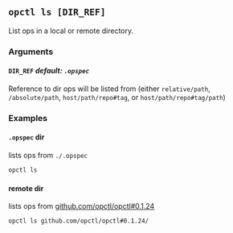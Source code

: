 ## `opctl ls [DIR_REF]`
List ops in a local or remote directory.

### Arguments

#### `DIR_REF` *default: `.opspec`*
Reference to dir ops will be listed from (either `relative/path`, `/absolute/path`, `host/path/repo#tag`, or `host/path/repo#tag/path`)

### Examples

#### `.opspec` dir
lists ops from `./.opspec`

```sh
opctl ls
```

#### remote dir
lists ops from [github.com/opctl/opctl#0.1.24](https://github.com/opctl/opctl/tree/0.1.24)

```sh
opctl ls github.com/opctl/opctl#0.1.24/
```